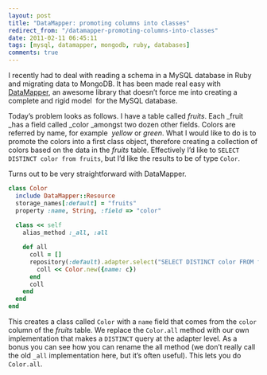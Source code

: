 ```yaml
---
layout: post
title: "DataMapper: promoting columns into classes"
redirect_from: "/datamapper-promoting-columns-into-classes"
date: 2011-02-11 06:45:11
tags: [mysql, datamapper, mongodb, ruby, databases]
comments: true
---
```

I recently had to deal with reading a schema in a MySQL database in Ruby and migrating data to MongoDB. It has been made real easy with [DataMapper](http://datamapper.org), an awesome library that doesn’t force me into creating a complete and rigid model  for the MySQL database.

Today’s problem looks as follows. I have a table called _fruits_. Each _fruit _has a field called _color _amongst two dozen other fields. Colors are referred by name, for example  _yellow_ or _green_. What I would like to do is to promote the colors into a first class object, therefore creating a collection of colors based on the data in the _fruits_ table. Effectively I’d like to `SELECT DISTINCT color from fruits`, but I’d like the results to be of type `Color`.

Turns out to be very straightforward with DataMapper.

```ruby
class Color
  include DataMapper::Resource
  storage_names[:default] = "fruits"
  property :name, String, :field => "color"
  
  class << self
    alias_method :_all, :all

    def all
      coll = []
      repository(:default).adapter.select("SELECT DISTINCT color FROM fruits").each do |c|
        coll << Color.new({name: c})
      end
      coll
    end
  end
end
```

This creates a class called `Color` with a `name` field that comes from the `color` column of the _fruits_ table. We replace the `Color.all` method with our own implementation that makes a `DISTINCT` query at the adapter level. As a bonus you can see how you can rename the all method (we don’t really call the old `_all` implementation here, but it’s often useful). This lets you do `Color.all`.
